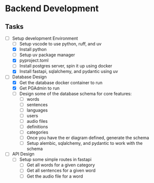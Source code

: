 # Backend Development

## Tasks

- [ ] Setup development Environment
  - [ ] Setup vscode to use python, ruff, and uv
  - [x] Install python
  - [ ] Setup uv package manager
  - [x] pyproject.toml
  - [ ] Install postgres server, spin it up using docker
  - [x] Install fastapi, sqlalchemy, and pydantic using uv

- [ ] Database Design
  - [x] Get the database docker container to run
  - [x] Get PGAdmin to run
  - [ ] Design some of the database schema for core features:
    - [ ] words
    - [ ] sentences
    - [ ] languages
    - [ ] users
    - [ ] audio files
    - [ ] definitions
    - [ ] categories
    - [ ] Once you have the er diagram defined, generate the schema
    - [ ] Setup alembic, sqlalchemy, and pydantic to work with the schema

- [ ] API Design
  - [ ] Setup some simple routes in fastapi
    - [ ] Get all words for a given category
    - [ ] Get all sentences for a given word
    - [ ] Get the audio file for a word
